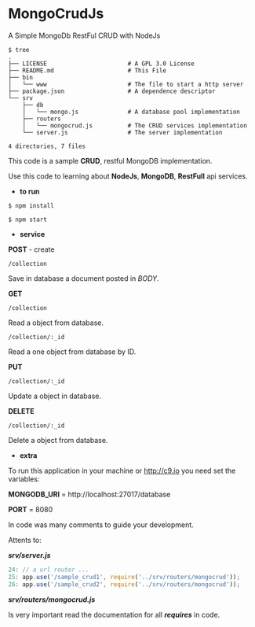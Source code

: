 # MongoCrudJs
A Simple MongoDb RestFul CRUD with NodeJs

```
$ tree
.
├── LICENSE                       # A GPL 3.0 License
├── README.md                     # This File
├── bin
│   └── www                       # The file to start a http server
├── package.json                  # A dependence descriptor
└── srv
    ├── db
    │   └── mongo.js              # A database pool implementation
    ├── routers
    │   └── mongocrud.js          # The CRUD services implementation
    └── server.js                 # The server implementation

4 directories, 7 files
```

This code is a sample **CRUD**, restful MongoDB implementation.

Use this code to learning about **NodeJs**, **MongoDB**, **RestFull** api services.

* **to run**

```$ npm install```

```$ npm start```
* **service**

**POST** - create

```/collection```

Save in database a document posted in *BODY*.

**GET**

```/collection```

Read a object from database.

```/collection/:_id```

Read a one object from database by ID.

**PUT**

```/collection/:_id```

Update a object in database.

**DELETE**

```/collection/:_id```

Delete a object from database.

* **extra**

To run this application in your machine or http://c9.io you need set the variables:

**MONGODB_URI** = http://localhost:27017/database

**PORT** = 8080

In code was many comments to guide your development.

Attents to:

***srv/server.js***
```javascript
24: // a url router ...
25: app.use('/sample_crud1', require('../srv/routers/mongocrud'));
26: app.use('/sample_crud2', require('../srv/routers/mongocrud'));
```
***srv/routers/mongocrud.js***

Is very important read the documentation for all ***requires*** in code.